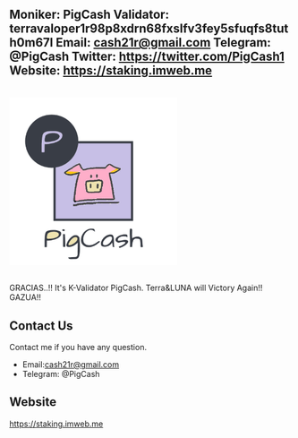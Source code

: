 
Moniker: PigCash
Validator: terravaloper1r98p8xdrn68fxslfv3fey5sfuqfs8tuth0m67l
Email: cash21r@gmail.com
Telegram: @PigCash
Twitter: https://twitter.com/PigCash1
Website: https://staking.imweb.me
---

<br>

<img src="logo.png" width="300">

## <PigCash>

GRACIAS..!! It's K-Validator PigCash. Terra&LUNA will Victory Again!! GAZUA!!

## Contact Us

Contact me if you have any question.

 - Email:cash21r@gmail.com
 - Telegram: @PigCash

## Website

https://staking.imweb.me
